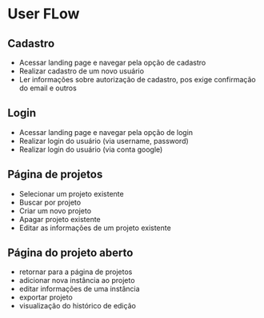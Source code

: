 # User FLow

## Cadastro

- Acessar landing page e navegar pela opção de cadastro
- Realizar cadastro de um novo usuário
- Ler informações sobre autorização de cadastro, pos exige confirmação do email e outros

## Login

- Acessar landing page e navegar pela opção de login
- Realizar login do usuário (via username, password)
- Realizar login do usuário (via conta google)

## Página de projetos

- Selecionar um projeto existente
- Buscar por projeto
- Criar um novo projeto
- Apagar projeto existente
- Editar as informações de um projeto existente

## Página do projeto aberto

- retornar para a página de projetos
- adicionar nova instância ao projeto
- editar informações de uma instância
- exportar projeto
- visualização do histórico de edição
